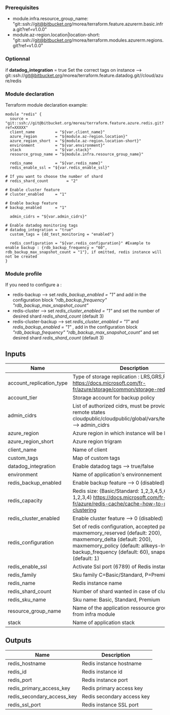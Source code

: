 ### Prerequisites

* module.infra.resource_group_name: "git::ssh://git@bitbucket.org/morea/terraform.feature.azurerm.basic.infra.git?ref=v1.0.0"
* module.az-region.location|location-short: "git::ssh://git@bitbucket.org/morea/terraform.modules.azurerm.regions.git?ref=v1.0.0"

### Optionnal
if **datadog_integration** = true 
Set the correct tags on instance  --> git::ssh://git@bitbucket.org/morea/terraform.feature.datadog.git//cloud/azure/redis

### Module declaration

Terraform module declaration example:
```
module "redis" {
  source = "git::ssh://git@bitbucket.org/morea/terraform.feature.azure.redis.git?ref=XXXXX"
  client_name         = "${var.client_name}"
  azure_region        = "${module.az-region.location}"
  azure_region_short  = "${module.az-region.location-short}"
  environment         = "${var.environment}"
  stack               = "${var.stack}"
  resource_group_name = "${module.infra.resource_group_name}"

  redis_name          = "${var.redis_name}"
  redis_enable_ssl = "${var.redis_enable_ssl}"

# If you want to choose the number of shard
# redis_shard_count        = "2"

# Enable cluster feature
# cluster_enabled     = "1"

# Enable backup feature
# backup_enabled      = "1"

  admin_cidrs = "${var.admin_cidrs}"

# Enable datadog monitoring tags
# datadog_integration = "true"
  custom_tags = {dd_test_monitoring = "enabled"}

  redis_configuration = "${var.redis_configuration}" #Example to enable backup : {rdb_backup_frequency = "60", rdb_backup_max_snapshot_count = "1"}, if omitted, redis instance will not be created
}

```

### Module profile

If you need to configure a :
* redis-backup --> set *redis_backup_enabled = "1"* and add in the configuration block *"rdb_backup_frequency"* *"rdb_backup_max_snapshot_count"*
* redis-cluster --> set *redis_cluster_enabled = "1"* and set the number of desired shard *redis_shard_count* (default 3)
* redis-cluster-backup --> set *redis_cluster_enabled = "1"* and *redis_backup_enabled = "1"* , add in the configuration block *"rdb_backup_frequency"* *"rdb_backup_max_snapshot_count"* and set desired shard *redis_shard_count* (default 3)


## Inputs

| Name | Description | Type | Default | Required |
|------|-------------|:----:|:-----:|:-----:|
| account_replication_type | Type of storage replication : LRS,GRS,RAGRS,ZRS https://docs.microsoft.com/fr-fr/azure/storage/common/storage-redundancy | string | `GRS` | no |
| account_tier | Storage account for backup policy | string | `Standard` | no |
| admin_cidrs | List of authorized cidrs, must be provided using remote states cloudpublic/cloudpublic/global/vars/terraform.state --> admin_cidrs | list | - | yes |
| azure_region | Azure region in which instance will be hosted | string | - | yes |
| azure_region_short | Azure region trigram | string | - | yes |
| client_name | Name of client | string | - | yes |
| custom_tags | Map of custom tags | map | - | yes |
| datadog_integration | Enable datadog tags --> true/false | string | - | yes |
| environment | Name of application's environnement | string | - | yes |
| redis_backup_enabled | Enable backup feature --> 0 (disabled) 1 (enabled) | string | `0` | no |
| redis_capacity | Redis size: (Basic/Standard: 1,2,3,4,5,6) (Premium: 1,2,3,4)  https://docs.microsoft.com/fr-fr/azure/redis-cache/cache-how-to-premium-clustering | string | `2` | no |
| redis_cluster_enabled | Enable cluster feature --> 0 (disabled) 1 (enabled) | string | `0` | no |
| redis_configuration | Set of redis configuration, accepted parameters: maxmemory_reserved (default: 200), maxmemory_delta (default: 200), maxmemory_policy (default: allkeys-lru), backup_frequency (default: 60), snapshot_count (default: 1) | map | `<map>` | no |
| redis_enable_ssl | Activate Ssl port (6789) of Redis instance | string | `false` | no |
| redis_family | Sku family C=Basic/Standard, P=Premium | string | `C` | no |
| redis_name | Redis instance name | string | - | yes |
| redis_shard_count | Number of shard wanted in case of cluster setup | string | `3` | no |
| redis_sku_name | Sku name: Basic, Standard, Premium | string | `Standard` | no |
| resource_group_name | Name of the application ressource group, herited from infra module | string | - | yes |
| stack | Name of application stack | string | - | yes |

## Outputs

| Name | Description |
|------|-------------|
| redis_hostname | Redis instance hostname |
| redis_id | Redis instance id |
| redis_port | Redis instance port |
| redis_primary_access_key | Redis primary access key |
| redis_secondary_access_key | Redis secondary access key |
| redis_ssl_port | Redis instance SSL port |

